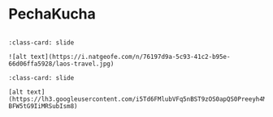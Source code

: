 # PechaKucha

```{include} _static/play_pause.html
```

```{card} 
:class-card: slide

![alt text](https://i.natgeofe.com/n/76197d9a-5c93-41c2-b95e-66d06ffa5928/laos-travel.jpg)
```

```{card} 
:class-card: slide

[alt text](https://lh3.googleusercontent.com/i5Td6FMlubVFq5nBST9zOS0apQS0Preeyh4MJUGRWPcA-BFW5tG9IiMRSubIsm8)
```
